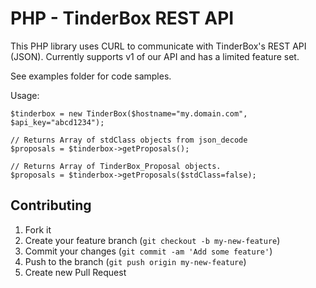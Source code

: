 # PHP - TinderBox REST API

This PHP library uses CURL to communicate with TinderBox's REST API (JSON).
Currently supports v1 of our API and has a limited feature set.

See examples folder for code samples.

Usage:

    $tinderbox = new TinderBox($hostname="my.domain.com", $api_key="abcd1234");

	// Returns Array of stdClass objects from json_decode
	$proposals = $tinderbox->getProposals();

	// Returns Array of TinderBox_Proposal objects.
	$proposals = $tinderbox->getProposals($stdClass=false);


## Contributing

1. Fork it
2. Create your feature branch (`git checkout -b my-new-feature`)
3. Commit your changes (`git commit -am 'Add some feature'`)
4. Push to the branch (`git push origin my-new-feature`)
5. Create new Pull Request
